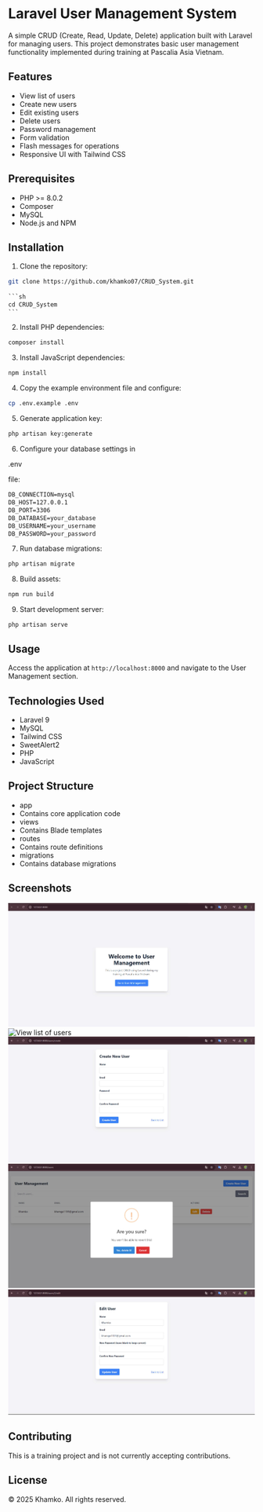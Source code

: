 
# Laravel User Management System

A simple CRUD (Create, Read, Update, Delete) application built with Laravel for managing users. This project demonstrates basic user management functionality implemented during training at Pascalia Asia Vietnam.

## Features

- View list of users
- Create new users
- Edit existing users
- Delete users
- Password management
- Form validation
- Flash messages for operations
- Responsive UI with Tailwind CSS

## Prerequisites

- PHP >= 8.0.2 
- Composer
- MySQL
- Node.js and NPM

## Installation

1. Clone the repository:
```sh
git clone https://github.com/khamko07/CRUD_System.git
```

    ```sh
    cd CRUD_System
    ```

2. Install PHP dependencies:
```sh
composer install
```

3. Install JavaScript dependencies:
```sh
npm install
```

4. Copy the example environment file and configure:
```sh
cp .env.example .env
```

5. Generate application key:
```sh
php artisan key:generate
```

6. Configure your database settings in 

.env

 file:
```
DB_CONNECTION=mysql
DB_HOST=127.0.0.1
DB_PORT=3306
DB_DATABASE=your_database
DB_USERNAME=your_username
DB_PASSWORD=your_password
```

7. Run database migrations:
```sh
php artisan migrate
```

8. Build assets:
```sh
npm run build
```

9. Start development server:
```sh
php artisan serve
```

## Usage

Access the application at `http://localhost:8000` and navigate to the User Management section.

## Technologies Used

- Laravel 9
- MySQL
- Tailwind CSS
- SweetAlert2
- PHP
- JavaScript

## Project Structure

- app
 - Contains core application code
- views
 - Contains Blade templates
- routes
 - Contains route definitions
- migrations
 - Contains database migrations

 ## Screenshots
![Home Page](screenshots/home.jpg)
![View list of users](screenshots/)
![Create new users](screenshots/Create%20new%20users.jpg)
![Delete users](screenshots/Delete%20users.jpg)
![Edit existing users](screenshots/Edit%20existing%20users.jpg)


## Contributing

This is a training project and is not currently accepting contributions.

## License

© 2025 Khamko. All rights reserved.

